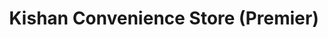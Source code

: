 ---
title: "Kishan Convenience Store (Premier)"
url: /brighton/kishan-convenience-store-premier/
shop: convenience
---
